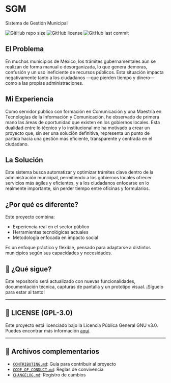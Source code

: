 # SGM
Sistema de Gestión Municipal 

![GitHub repo size](https://img.shields.io/github/repo-size/resuelveonline/SGM)
![GitHub license](https://img.shields.io/github/license/resuelveonline/SGM)
![GitHub last commit](https://img.shields.io/github/last-commit/resuelveonline/SGM)

## El Problema

En muchos municipios de México, los trámites gubernamentales aún se realizan de forma manual o desorganizada, lo que genera demoras, confusión y un uso ineficiente de recursos públicos. Esta situación impacta negativamente tanto a los ciudadanos —que pierden tiempo y dinero— como a las propias administraciones.

## Mi Experiencia

Como servidor público con formación en Comunicación y una Maestría en Tecnologías de la Información y Comunicación, he observado de primera mano las áreas de oportunidad que existen en los gobiernos locales. Esta dualidad entre lo técnico y lo institucional me ha motivado a crear un proyecto que, sin ser una solución definitiva, representa un punto de partida hacia una gestión más eficiente, transparente y centrada en el ciudadano.

## La Solución

Este sistema busca automatizar y optimizar trámites clave dentro de la administración municipal, permitiendo a los gobiernos locales ofrecer servicios más ágiles y eficientes, y a los ciudadanos enfocarse en lo realmente importante, sin perder tiempo entre oficinas y formularios.

## ¿Por qué es diferente?

Este proyecto combina:
- Experiencia real en el sector público
- Herramientas tecnológicas actuales
- Metodología enfocada en impacto social

Es un enfoque práctico y flexible, pensado para adaptarse a distintos municipios según sus capacidades y necesidades.

## 🚀 ¿Qué sigue?

Este repositorio será actualizado con nuevas funcionalidades, documentación técnica, capturas de pantalla y un prototipo visual. ¡Síguelo para estar al tanto!

---

## 📄 LICENSE (GPL-3.0)

Este proyecto está licenciado bajo la Licencia Pública General GNU v3.0. Puedes encontrar más información [aquí](https://www.gnu.org/licenses/gpl-3.0.html).

---

## 📂 Archivos complementarios

- [`CONTRIBUTING.md`](CONTRIBUTING.md): Guía para contribuir al proyecto
- [`CODE_OF_CONDUCT.md`](CODE_OF_CONDUCT.md): Reglas de convivencia
- [`CHANGELOG.md`](CHANGELOG.md): Registro de cambios
